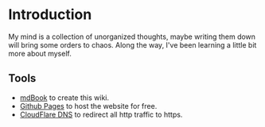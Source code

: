 # Introduction

My mind is a collection of unorganized thoughts, maybe writing them down will bring some orders to chaos.
Along the way, I've been learning a little bit more about myself.

## Tools

- [mdBook](https://github.com/rust-lang/mdBook) to create this wiki.
- [Github Pages](https://pages.github.com/) to host the website for free.
- [CloudFlare DNS](https://www.cloudflare.com/) to redirect all http traffic to https.